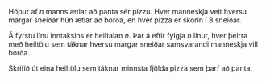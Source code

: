
Hópur af $n$ manns ætlar að panta sér pizzu. Hver manneskja veit hversu margar
sneiðar hún ætlar að borða, en hver pizza er skorin í $8$ sneiðar.

Á fyrstu línu inntaksins er heiltalan $n$. Þar á eftir fylgja $n$ línur, hver
þeirra með heiltölu sem táknar hversu margar sneiðar samsvarandi manneskja vill
borða.

Skrifið út eina heiltölu sem táknar minnsta fjölda pizza sem þarf að panta.

